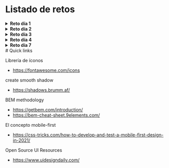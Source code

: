 # Listado de retos

<details>
  <summary><strong>Reto día 1</strong></summary>
    <img src="./images/day-1.png">
</details>
<details>
  <summary><strong>Reto día 2</strong></summary>
    <img src="./images/day-2.png">
</details>
<details>
  <summary><strong>Reto día 3</strong></summary>
    <img src="./images/day-3-desktop.png">
    <img src="./images/day-3-mobile.png">
</details>
<details>
  <summary><strong>Reto día 4</strong></summary>
    <img src="./images/day-4-desktop.png">
</details>
<details>
  <summary><strong>Reto día 7</strong></summary>
    <img src="./images/day-7-qr-code.png">
</details>
# Quick links

Librería de íconos
- https://fontawesome.com/icons

create smooth shadow
- https://shadows.brumm.af/

BEM methodology

- https://getbem.com/introduction/
- https://bem-cheat-sheet.9elements.com/

El concepto mobile-first
- https://css-tricks.com/how-to-develop-and-test-a-mobile-first-design-in-2021/

Open Source UI Resources
- https://www.uidesigndaily.com/